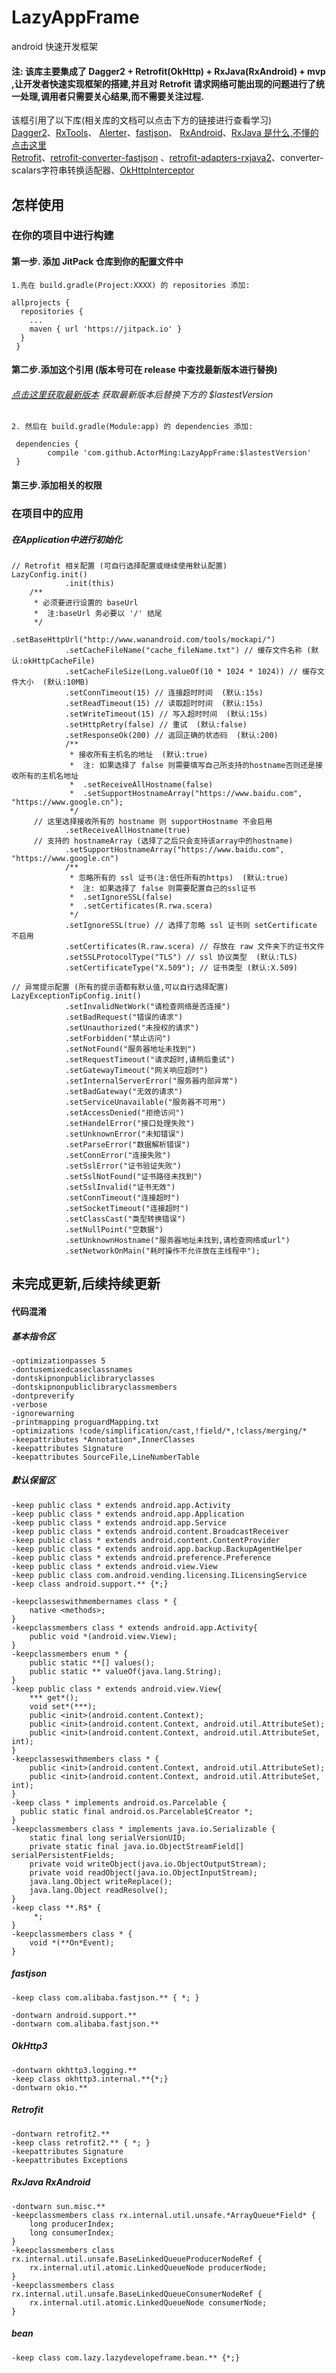 # LazyAppFrame
android 快速开发框架 
<br/>
#### 注: 该库主要集成了 Dagger2 + Retrofit(OkHttp) + RxJava(RxAndroid) + mvp ,让开发者快速实现框架的搭建,并且对 Retrofit 请求网络可能出现的问题进行了统一处理,调用者只需要关心结果,而不需要关注过程.

该框引用了以下库(相关库的文档可以点击下方的链接进行查看学习)<br/>
[Dagger2](https://github.com/google/dagger "依赖注入框架配合mvp同时使用让整个项目耦合性更低,方便拓展")、[RxTools](https://github.com/vondear/RxTools "工具类集合")、
[Alerter](https://github.com/Tapadoo/Alerter "顶部alert提示")、[fastjson](https://github.com/alibaba/fastjson "解析json数据")、
[RxAndroid](https://github.com/ReactiveX/RxAndroid "一个在 Java VM 上使用可观测的序列来组成异步的、基于事件的程序的库")、[RxJava 是什么,不懂的点击这里](http://gank.io/post/560e15be2dca930e00da1083 "这里有详细介绍")
<br/>
[Retrofit](https://github.com/square/retrofit "一个针对Android和Java类型安全的http客户端")、[retrofit-converter-fastjson](https://github.com/ligboy/retrofit-converter-fastjson "retrofit json 转换适配器") 、[retrofit-adapters-rxjava2](https://github.com/square/retrofit/tree/master/retrofit-adapters/rxjava2 "retrofit对rxjava 的支持")、converter-scalars字符串转换适配器、[OkHttpInterceptor](https://github.com/square/okhttp/tree/master/okhttp-logging-interceptor "okHttp 拦截器")
## 怎样使用
### 在你的项目中进行构建
#### 第一步. 添加 JitPack 仓库到你的配置文件中
    1.先在 build.gradle(Project:XXXX) 的 repositories 添加:
    
    allprojects {
	  repositories {
		...
		maven { url 'https://jitpack.io' }
	  }
     }

#### 第二步.添加这个引用 (版本号可在 release 中查找最新版本进行替换)
###### [点击这里获取最新版本](https://github.com/ActorMing/LazyAppFrame/releases "查看最新版本") 获取最新版本后替换下方的 $lastestVersion<br/>
    2. 然后在 build.gradle(Module:app) 的 dependencies 添加:
	
     dependencies {
     		compile 'com.github.ActorMing:LazyAppFrame:$lastestVersion'
     }
     
#### 第三步.添加相关的权限
 <uses-permission android:name="android.permission.INTERNET" />
 <uses-permission android:name="android.permission.ACCESS_NETWORK_STATE" />

### 在项目中的应用
##### 在Application中进行初始化
    // Retrofit 相关配置 (可自行选择配置或继续使用默认配置)
    LazyConfig.init()
                .init(this)
		/**
		 * 必须要进行设置的 baseUrl 
		 *  注:baseUrl 务必要以 '/' 结尾
		 */
                .setBaseHttpUrl("http://www.wanandroid.com/tools/mockapi/")
                .setCacheFileName("cache_fileName.txt") // 缓存文件名称 (默认:okHttpCacheFile)
                .setCacheFileSize(Long.valueOf(10 * 1024 * 1024)) // 缓存文件大小  (默认:10MB)
                .setConnTimeout(15) // 连接超时时间  (默认:15s)
                .setReadTimeout(15) // 读取超时时间  (默认:15s)
                .setWriteTimeout(15) // 写入超时时间  (默认:15s)
                .setHttpRetry(false) // 重试  (默认:false)
                .setResponseOk(200) // 返回正确的状态码  (默认:200)
                /**
                 * 接收所有主机名的地址  (默认:true)
                 *  注: 如果选择了 false 则需要填写自己所支持的hostname否则还是接收所有的主机名地址
                 *  .setReceiveAllHostname(false)
                 *  .setSupportHostnameArray("https://www.baidu.com", "https://www.google.cn");
                 */
		 // 这里选择接收所有的 hostname 则 supportHostname 不会启用
                .setReceiveAllHostname(true) 
		 // 支持的 hostnameArray (选择了之后只会支持该array中的hostname)
                .setSupportHostnameArray("https://www.baidu.com", "https://www.google.cn") 
                /**
                 * 忽略所有的 ssl 证书(注:信任所有的https)  (默认:true)
                 *  注: 如果选择了 false 则需要配置自己的ssl证书
                 *  .setIgnoreSSL(false)
                 *  .setCertificates(R.rwa.scera)
                 */
                .setIgnoreSSL(true) // 选择了忽略 ssl 证书则 setCertificate  不启用
                .setCertificates(R.raw.scera) // 存放在 raw 文件夹下的证书文件
                .setSSLProtocolType("TLS") // ssl 协议类型  (默认:TLS)
                .setCertificateType("X.509"); // 证书类型 (默认:X.509)

    // 异常提示配置 (所有的提示语都有默认值,可以自行选择配置)
    LazyExceptionTipConfig.init()
    	        .setInvalidNetWork("请检查网络是否连接")
                .setBadRequest("错误的请求")
                .setUnauthorized("未授权的请求")
                .setForbidden("禁止访问")
                .setNotFound("服务器地址未找到")
                .setRequestTimeout("请求超时,请稍后重试")
                .setGatewayTimeout("网关响应超时")
                .setInternalServerError("服务器内部异常")
                .setBadGateway("无效的请求")
                .setServiceUnavailable("服务器不可用")
                .setAccessDenied("拒绝访问")
                .setHandelError("接口处理失败")
                .setUnknownError("未知错误")
                .setParseError("数据解析错误")
                .setConnError("连接失败")
                .setSslError("证书验证失败")
                .setSslNotFound("证书路径未找到")
                .setSslInvalid("证书无效")
                .setConnTimeout("连接超时")
                .setSocketTimeout("连接超时")
                .setClassCast("类型转换错误")
                .setNullPoint("空数据")
                .setUnknownHostname("服务器地址未找到,请检查网络或url")
                .setNetworkOnMain("耗时操作不允许放在主线程中");

##  未完成更新,后续持续更新

#### 代码混淆
##### 基本指令区

    -optimizationpasses 5
    -dontusemixedcaseclassnames
    -dontskipnonpubliclibraryclasses
    -dontskipnonpubliclibraryclassmembers
    -dontpreverify
    -verbose
    -ignorewarning
    -printmapping proguardMapping.txt
    -optimizations !code/simplification/cast,!field/*,!class/merging/*
    -keepattributes *Annotation*,InnerClasses
    -keepattributes Signature
    -keepattributes SourceFile,LineNumberTable

##### 默认保留区

	-keep public class * extends android.app.Activity
	-keep public class * extends android.app.Application
	-keep public class * extends android.app.Service
	-keep public class * extends android.content.BroadcastReceiver
	-keep public class * extends android.content.ContentProvider
	-keep public class * extends android.app.backup.BackupAgentHelper
	-keep public class * extends android.preference.Preference
	-keep public class * extends android.view.View
	-keep public class com.android.vending.licensing.ILicensingService
	-keep class android.support.** {*;}

	-keepclasseswithmembernames class * {
	    native <methods>;
	}
	-keepclassmembers class * extends android.app.Activity{
	    public void *(android.view.View);
	}
	-keepclassmembers enum * {
	    public static **[] values();
	    public static ** valueOf(java.lang.String);
	}
	-keep public class * extends android.view.View{
	    *** get*();
	    void set*(***);
	    public <init>(android.content.Context);
	    public <init>(android.content.Context, android.util.AttributeSet);
	    public <init>(android.content.Context, android.util.AttributeSet, int);
	}
	-keepclasseswithmembers class * {
	    public <init>(android.content.Context, android.util.AttributeSet);
	    public <init>(android.content.Context, android.util.AttributeSet, int);
	}
	-keep class * implements android.os.Parcelable {
	  public static final android.os.Parcelable$Creator *;
	}
	-keepclassmembers class * implements java.io.Serializable {
	    static final long serialVersionUID;
	    private static final java.io.ObjectStreamField[] serialPersistentFields;
	    private void writeObject(java.io.ObjectOutputStream);
	    private void readObject(java.io.ObjectInputStream);
	    java.lang.Object writeReplace();
	    java.lang.Object readResolve();
	}
	-keep class **.R$* {
		 *;
	}
	-keepclassmembers class * {
	    void *(**On*Event);
	}

##### fastjson

	-keep class com.alibaba.fastjson.** { *; }

	-dontwarn android.support.**
	-dontwarn com.alibaba.fastjson.**

##### OkHttp3

	-dontwarn okhttp3.logging.**
	-keep class okhttp3.internal.**{*;}
	-dontwarn okio.**

##### Retrofit

	-dontwarn retrofit2.**
	-keep class retrofit2.** { *; }
	-keepattributes Signature	
	-keepattributes Exceptions

##### RxJava RxAndroid

	-dontwarn sun.misc.** 
	-keepclassmembers class rx.internal.util.unsafe.*ArrayQueue*Field* {
	    long producerIndex;
	    long consumerIndex;
	}
	-keepclassmembers class rx.internal.util.unsafe.BaseLinkedQueueProducerNodeRef {
	    rx.internal.util.atomic.LinkedQueueNode producerNode;
	}
	-keepclassmembers class rx.internal.util.unsafe.BaseLinkedQueueConsumerNodeRef {
	    rx.internal.util.atomic.LinkedQueueNode consumerNode;
	}

##### bean

	-keep class com.lazy.lazydevelopeframe.bean.** {*;}
